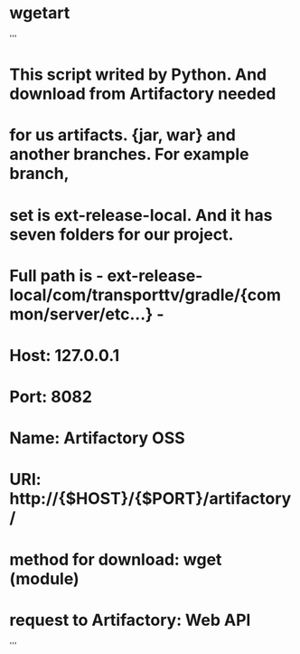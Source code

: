 # wgetart
'''
# This script writed by Python. And download from Artifactory needed
# for us artifacts. {jar, war} and another branches. For example branch,
# set is ext-release-local. And it has seven folders for our project.
# Full path is - ext-release-local/com/transporttv/gradle/{common/server/etc...} -
# Host: 127.0.0.1
# Port: 8082
# Name: Artifactory OSS
# URI: http://{$HOST}/{$PORT}/artifactory/
# method for download: wget (module)
# request to Artifactory: Web API
'''
